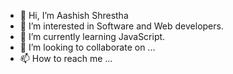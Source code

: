 - 👋 Hi, I’m Aashish Shrestha
- 👀 I’m interested in Software and Web developers.
- 🌱 I’m currently learning JavaScript.
- 💞️ I’m looking to collaborate on ...
- 📫 How to reach me ...

<!---
prolab24/prolab24 is a ✨ special ✨ repository because its `README.md` (this file) appears on your GitHub profile.
You can click the Preview link to take a look at your changes.
--->
